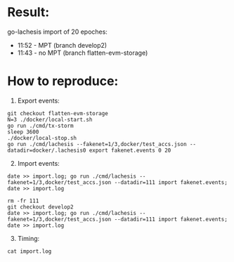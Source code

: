 # Result:

go-lachesis import of 20 epoches:

 * 11:52 - MPT (branch develop2)
 * 11:43 - no MPT (branch flatten-evm-storage)

# How to reproduce:

1. Export events:
```
git checkout flatten-evm-storage
N=3 ./docker/local-start.sh
go run ./cmd/tx-storm
sleep 3600
./docker/local-stop.sh
go run ./cmd/lachesis --fakenet=1/3,docker/test_accs.json --datadir=docker/.lachesis0 export fakenet.events 0 20
```

2. Import events:
```
date >> import.log; go run ./cmd/lachesis --fakenet=1/3,docker/test_accs.json --datadir=111 import fakenet.events; date >> import.log

rm -fr 111
git checkout develop2
date >> import.log; go run ./cmd/lachesis --fakenet=1/3,docker/test_accs.json --datadir=111 import fakenet.events; date >> import.log
```

3. Timing:
```
cat import.log
```
